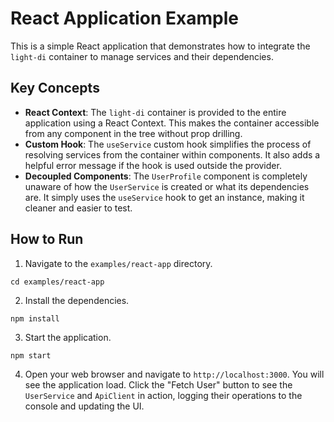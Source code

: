 # React Application Example

This is a simple React application that demonstrates how to integrate the `light-di` container to manage services and their dependencies.

## Key Concepts

- **React Context**: The `light-di` container is provided to the entire application using a React Context. This makes the container accessible from any component in the tree without prop drilling.
- **Custom Hook**: The `useService` custom hook simplifies the process of resolving services from the container within components. It also adds a helpful error message if the hook is used outside the provider.
- **Decoupled Components**: The `UserProfile` component is completely unaware of how the `UserService` is created or what its dependencies are. It simply uses the `useService` hook to get an instance, making it cleaner and easier to test.

## How to Run

1. Navigate to the `examples/react-app` directory.

```
cd examples/react-app
```

2. Install the dependencies.

```
npm install
```

3. Start the application.

```
npm start
```

4. Open your web browser and navigate to `http://localhost:3000`. You will see the application load. Click the "Fetch User" button to see the `UserService` and `ApiClient` in action, logging their operations to the console and updating the UI.
